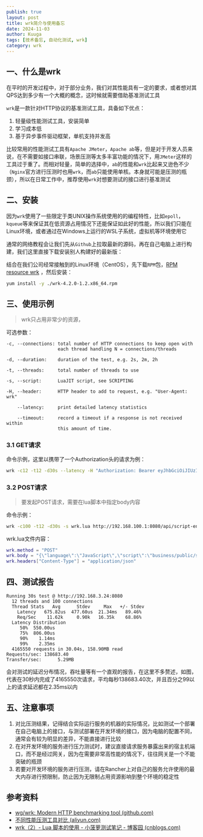 ```yaml
---
publish: true
layout: post
title: wrk简介与使用备忘
date: 2024-11-03
author: Kuuga
tags: [技术备忘, 自动化测试, wrk]
category: wrk
---
```


## 一、什么是wrk
在平时的开发过程中，对于部分业务，我们对其性能具有一定的要求，或者想对其QPS达到多少有一个大概的概念，这时候就需要借助基准测试工具

`wrk`是一款针对HTTP协议的基准测试工具，具备如下优点：

1. 轻量级性能测试工具，安装简单
2. 学习成本低
3. 基于异步事件驱动框架，单机支持并发高

比较常用的性能测试工具有`Apache JMeter`，`Apache ab`等，但是对于开发人员来说，在不需要如接口串联，场景压测等太多丰富功能的情况下，用`JMeter`这样的工具过于重了。而相对轻量，简单的选择中，`ab`的性能和`wrk`比起来又逊色不少（`Nginx`官方进行压测时也用`wrk`，而`ab`只能使用单核。本身就可能是压测的瓶颈），所以在日常工作中，推荐使用`wrk`对想要测试的接口进行基准测试

## 二、安装

因为`wrk`使用了一些限定于类UNIX操作系统使用的的编程特性，比如`epoll`，`kqueue`等来保证其在低资源占用情况下还能保证如此好的性能，所以我们只能在Linux环境，或者通过在Windows上运行的WSL子系统，虚拟机等环境使用它

通常的网络教程会让我们先从`Github`上拉取最新的源码，再在自己电脑上进行构建，我们这里直接下载安装别人构建好的最新版：

结合在我们公司经常接触到的Linux环境（CentOS），先下载`RPM`包，[RPM resource wrk](https://rpmfind.net/linux/rpm2html/search.php?query=wrk) ，然后安装：

```bash
yum install -y ./wrk-4.2.0-1.2.x86_64.rpm
```
## 三、使用示例

> wrk只占用非常少的资源，

可选参数：

```plaintext
-c, --connections: total number of HTTP connections to keep open with
                   each thread handling N = connections/threads

-d, --duration:    duration of the test, e.g. 2s, 2m, 2h

-t, --threads:     total number of threads to use

-s, --script:      LuaJIT script, see SCRIPTING

-H, --header:      HTTP header to add to request, e.g. "User-Agent: wrk"

    --latency:     print detailed latency statistics

    --timeout:     record a timeout if a response is not received within
                   this amount of time.
```
###  3.1 GET请求

命令示例，这里以携带了一个Authorization头的请求为例：

```bash
wrk -c12 -t12 -d30s --latency -H "Authorization: Bearer eyJhbGciOiJIUzI1NiIsInR5cCI6IkpXVCJ9.eyJzZXJ2ZXIiOmZhbHNlLCJzdWIiOiIzNzE1NjczMDQ3ODE4OTMiLCJ1c2VyX25hbWUiOiIxODg4ODg4  ODg4OCIsInNjb3BlIjpbInNldmVyIl0sIm5hbWUiOiIxODg4ODg4ODg4OCIsImV4cCI6MTY3NjI1MDU3MiwianRpIjoiOTZkOTNkZjgtZjI1ZS00YTVkLTkyZWMtZmNiNmVhOWQ2ZGIxIiwidGVuYW50IjoidDM3MTY3NzU4OTU5NDI4MCIsI  mNsaWVudF9pZCI6InN5cyJ9.vIhY2tf9uLJepxt5T8EV5DEqgiOL2rhLYl411rQ6qMU" 'http://192.168.100.1:8080/api/iot-device/devicemanage/v1/device/detail?instance=yvS58FQ8&deviceId=ktj10'
```
### 3.2 POST请求

> 要发起POST请求，需要在lua脚本中指定body内容

命令示例：
```bash
wrk -c100 -t12 -d30s -s wrk.lua http://192.168.100.1:8080/api/script-engine/runner/v1/decode
```
wrk.lua文件内容：
```lua
wrk.method = "POST"
wrk.body = "{\"language\":\"JavaScript\",\"script\":\"business/public/script-engine/debug.js\"}"
wrk.headers["Content-Type"] = "application/json"
```
## 四、测试报告

```plaintext
Running 30s test @ http://192.168.3.24:8080
  12 threads and 100 connections
  Thread Stats   Avg      Stdev     Max   +/- Stdev
    Latency   675.82us  477.60us  21.34ms   89.46%
    Req/Sec    11.62k     0.90k   16.35k    68.86%
  Latency Distribution
     50%  550.00us
     75%  806.00us
     90%    1.14ms
     99%    2.35ms
  4165550 requests in 30.04s, 158.90MB read
Requests/sec: 138683.40
Transfer/sec:      5.29MB
```

会对测试的延迟分布情况，吞吐量等有一个直观的报告，在这里不多赘述，如图，代表在30秒内完成了4165550次请求，平均每秒138683.40次，并且百分之99以上的请求延迟都在2.35ms以内
## 五、注意事项

1. 对比压测结果，记得结合实际运行服务的机器的实际情况，比如测试一个部署在自己电脑上的接口，与测试部署在开发环境的接口，因为电脑的配置不同，通常会有较为明显的差异，不能直接进行比较
2. 在对开发环境的服务进行压力测试时，建议直接请求服务暴露出来的宿主机端口，而不是经过网关，因为在需要非常高性能的情况下，往往网关是一个不能突破的瓶颈
3. 若要对开发环境的服务进行压测，请在Rancher上对自己的服务允许使用的最大内存进行预限制，防止因为无限制占用资源影响到整个环境的稳定性

## 参考资料

- [wg/wrk: Modern HTTP benchmarking tool (github.com)](https://github.com/wg/wrk)
- [不同性能压测工具对比 (aliyun.com)](https://help.aliyun.com/document_detail/434264.html)
- [wrk（2）- Lua 脚本的使用 - 小菠萝测试笔记 - 博客园 (cnblogs.com)](https://www.cnblogs.com/poloyy/p/14872021.html)
